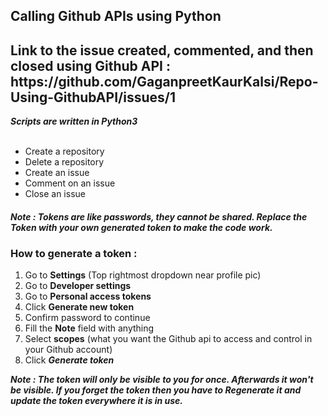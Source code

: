 <h2>Calling Github APIs using Python</h2>

<h2>Link to the issue created, commented, and then closed using Github API : https://github.com/GaganpreetKaurKalsi/Repo-Using-GithubAPI/issues/1</h2>
<b><i>Scripts are written in Python3</i></b><br>
<br>
<ul>
  <li>Create a repository</li>
  <li>Delete a repository</li>
  <li>Create an issue</li>
  <li>Comment on an issue</li>
  <li>Close an issue</li>
</ul>

<h4><i>Note : Tokens are like passwords, they cannot be shared. Replace the Token with your own generated token to make the code work.</i></h4>

<h3>How to generate a token : </h3>
<ol>
  <li>Go to <b>Settings</b> (Top rightmost dropdown near profile pic)</li>
  <li>Go to <b>Developer settings</b></li>
  <li>Go to <b>Personal access tokens</b></li>
  <li>Click <b>Generate new token</b></li>
  <li>Confirm password to continue</li>
  <li>Fill the <b>Note</b> field with anything</li>
  <li>Select <b>scopes</b> (what you want the Github api to access and control in your Github account)</li>
  <li>Click <b><i>Generate token</i></b></li>
</ol>
<b><i>Note : The token will only be visible to you for once. Afterwards it won't be visible. If you forget the token then you have to Regenerate it and update the token everywhere it is in use.</i></b>
